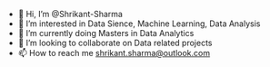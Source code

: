 - 👋 Hi, I’m @Shrikant-Sharma
- 👀 I’m interested in Data Sience, Machine Learning, Data Analysis
- 🌱 I’m currently doing Masters in Data Analytics 
- 💞️ I’m looking to collaborate on Data related projects
- 📫 How to reach me shrikant.sharma@outlook.com

<!---
Shrikant-Sharma/Shrikant-Sharma is a ✨ special ✨ repository because its `README.md` (this file) appears on your GitHub profile.
You can click the Preview link to take a look at your changes.
--->
